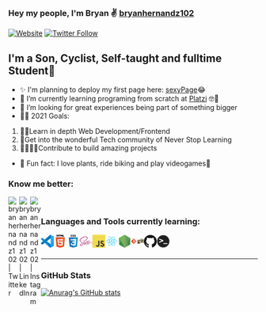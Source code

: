 ### Hey my people, I'm Bryan ✌ [bryanhernandz102][website]

[![Website](https://img.shields.io/website?label=bryanhernandz102.com&style=for-the-badge&url=https%3A%2F%2Fbryanhernandz102.com)](https://bryanhernandz.hostman.site/)
[![Twitter Follow](https://img.shields.io/twitter/follow/bryanhernandz12?color=1DA1F2&logo=twitter&style=for-the-badge)](https://twitter.com/intent/follow?original_referer=https%3A%2F%2Fgithub.com%2Fbryanhernandz12&screen_name=bryanhernandz12)

## I'm a Son,  Cyclist,  Self-taught  and  fulltime Student💚

- ✨ I'm planning to deploy my first page here: [sexyPage][page]😂
- 🌱 I’m currently learning programing from scratch at [Platzi][] 🤓🤭
- 🤩 I’m looking for great experiences being part of something bigger
- 🐱‍💻 2021 Goals:
1. 👨‍💻Learn in depth Web Development/Frontend
2. 🚀Get into the wonderful Tech community of Never Stop Learning
3. 👨‍👩‍👦‍👦Contribute to build amazing projects
- 🦄 Fun fact: I love plants, ride biking and play videogames👾

### Know me better:

[<img align="left" alt="bryanhernandz102 | Twitter" width="22px" class="fa fa-twitter" aria-hidden="true" />][twitter]
[<img align="left" alt="bryanhernandz102 | LinkedIn" width="22px" src="https://cdn.jsdelivr.net/npm/simple-icons@v3/icons/linkedin.svg" />][linkedin]
[<img align="left" alt="bryanhernandz102 | Instagram" width="22px" src="https://cdn.jsdelivr.net/npm/simple-icons@v3/icons/instagram.svg" />][instagram]

<br />

### Languages and Tools currently learning:

<img align="left" alt="Visual Studio Code" width="26px" src="https://raw.githubusercontent.com/github/explore/80688e429a7d4ef2fca1e82350fe8e3517d3494d/topics/visual-studio-code/visual-studio-code.png" />
<img align="left" alt="HTML5" width="26px" src="https://raw.githubusercontent.com/github/explore/80688e429a7d4ef2fca1e82350fe8e3517d3494d/topics/html/html.png" />

<img align="left" alt="CSS3" width="26px" src="https://raw.githubusercontent.com/github/explore/80688e429a7d4ef2fca1e82350fe8e3517d3494d/topics/css/css.png" />

<img align="left" alt="Sass" width="26px" src="https://raw.githubusercontent.com/github/explore/80688e429a7d4ef2fca1e82350fe8e3517d3494d/topics/sass/sass.png" />

<img align="left" alt="JavaScript" width="26px" src="https://raw.githubusercontent.com/github/explore/80688e429a7d4ef2fca1e82350fe8e3517d3494d/topics/javascript/javascript.png" />

<img align="left" alt="React" width="26px" src="https://raw.githubusercontent.com/github/explore/80688e429a7d4ef2fca1e82350fe8e3517d3494d/topics/react/react.png" />

<img align="left" alt="Node.js" width="26px" src="https://raw.githubusercontent.com/github/explore/80688e429a7d4ef2fca1e82350fe8e3517d3494d/topics/nodejs/nodejs.png" />

<img align="left" alt="Git" width="26px" src="https://raw.githubusercontent.com/github/explore/80688e429a7d4ef2fca1e82350fe8e3517d3494d/topics/git/git.png" />

<img align="left" alt="GitHub" width="26px" src="https://raw.githubusercontent.com/github/explore/78df643247d429f6cc873026c0622819ad797942/topics/github/github.png" />

<img align="left" alt="Terminal" width="26px" src="https://raw.githubusercontent.com/github/explore/80688e429a7d4ef2fca1e82350fe8e3517d3494d/topics/terminal/terminal.png" />

<br />
<br />

---

### GitHub Stats

  [![Anurag's GitHub stats](https://github-readme-stats.vercel.app/api?username=bryanhernandz102)](https://github.com/anuraghazra/github-readme-stats)


[website]: https://bio.link/bryanhernandz
[page]: https://bryanhernandz.hostman.site/
[platzi]: https://platzi.com/p/bryanhernandz102/
[twitter]: https://twitter.com/bryanhernandz12
[instagram]: https://instagram.com/bryanhernandz102
[linkedin]: https://linkedin.com/in/bryan-hernandz
